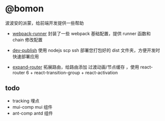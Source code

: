 # @bomon

波波安的派蒙，给前端开发提供一些帮助

- [webpack-runner](./packages/webpack-runner)
封装了一些 webpack 基础配置，提供 runner 函数和 chain 修改配置

- [dev-publish](./packages/dev-publish)
使用 nodejs scp ssh 部署您打包好的 dist 文件夹，方便开发时快速部署应用

- [expand-router](./packages//expand-router)
拓展路由，给路由添加 过渡动画/节点缓存 ，使用 react-router 6 + react-transition-group + react-activation

## todo

- tracking 埋点
- mui-comp mui 组件
- ant-comp antd 组件
